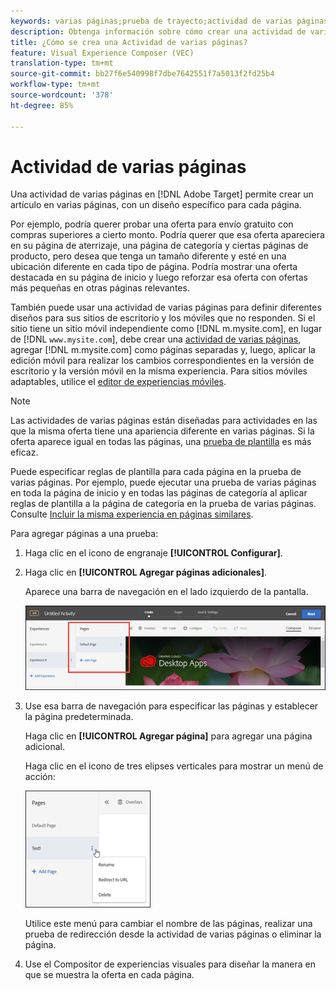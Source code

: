 ```yaml
---
keywords: varias páginas;prueba de trayecto;actividad de varias páginas
description: Obtenga información sobre cómo crear una actividad de varias páginas en Adobe Target para crear un artículo en varias páginas, con un diseño específico para cada página.
title: ¿Cómo se crea una Actividad de varias páginas?
feature: Visual Experience Composer (VEC)
translation-type: tm+mt
source-git-commit: bb27f6e540998f7dbe7642551f7a5013f2fd25b4
workflow-type: tm+mt
source-wordcount: '378'
ht-degree: 85%

---
```



# Actividad de varias páginas

Una actividad de varias páginas en [!DNL Adobe Target] permite crear un artículo en varias páginas, con un diseño específico para cada página.

Por ejemplo, podría querer probar una oferta para envío gratuito con compras superiores a cierto monto. Podría querer que esa oferta apareciera en su página de aterrizaje, una página de categoría y ciertas páginas de producto, pero desea que tenga un tamaño diferente y esté en una ubicación diferente en cada tipo de página. Podría mostrar una oferta destacada en su página de inicio y luego reforzar esa oferta con ofertas más pequeñas en otras páginas relevantes.

También puede usar una actividad de varias páginas para definir diferentes diseños para sus sitios de escritorio y los móviles que no responden. Si el sitio tiene un sitio móvil independiente como [!DNL m.mysite.com], en lugar de [!DNL `www.mysite.com`], debe crear una [actividad de varias páginas](/help/c-experiences/c-visual-experience-composer/multipage-activity.md#concept_277E096063E14813AC5D8EDFA1D2ED48), agregar [!DNL m.mysite.com] como páginas separadas y, luego, aplicar la edición móvil para realizar los cambios correspondientes en la versión de escritorio y la versión móvil en la misma experiencia. Para sitios móviles adaptables, utilice el [editor de experiencias móviles](/help/c-experiences/c-visual-experience-composer/mobile-viewports.md#concept_8E45527C4ABC41D59AA3553BEDC76FA5).

>[!NOTE]
>
>Las actividades de varias páginas están diseñadas para actividades en las que la misma oferta tiene una apariencia diferente en varias páginas. Si la oferta aparece igual en todas las páginas, una [prueba de plantilla](/help/c-experiences/c-visual-experience-composer/temtest.md#task_2539D51A18044F82B0D9895636546781) es más eficaz.

Puede especificar reglas de plantilla para cada página en la prueba de varias páginas. Por ejemplo, puede ejecutar una prueba de varias páginas en toda la página de inicio y en todas las páginas de categoría al aplicar reglas de plantilla a la página de categoría en la prueba de varias páginas. Consulte [Incluir la misma experiencia en páginas similares](/help/c-experiences/c-visual-experience-composer/temtest.md#task_2539D51A18044F82B0D9895636546781).

Para agregar páginas a una prueba:

1. Haga clic en el icono de engranaje **[!UICONTROL Configurar]**.
1. Haga clic en **[!UICONTROL Agregar páginas adicionales]**.

   Aparece una barra de navegación en el lado izquierdo de la pantalla.

   ![](assets/multipage_nav.png)

1. Use esa barra de navegación para especificar las páginas y establecer la página predeterminada.

   Haga clic en **[!UICONTROL Agregar página]** para agregar una página adicional.

   Haga clic en el icono de tres elipses verticales para mostrar un menú de acción:

   ![](assets/multipage_menu.png)

   Utilice este menú para cambiar el nombre de las páginas, realizar una prueba de redirección desde la actividad de varias páginas o eliminar la página.

1. Use el Compositor de experiencias visuales para diseñar la manera en que se muestra la oferta en cada página.

